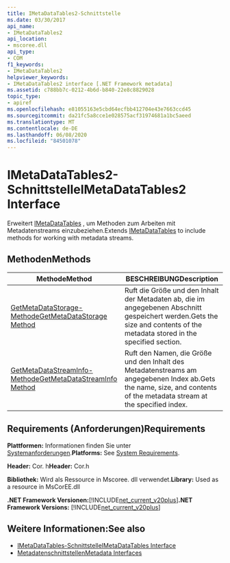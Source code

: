 ```yaml
---
title: IMetaDataTables2-Schnittstelle
ms.date: 03/30/2017
api_name:
- IMetaDataTables2
api_location:
- mscoree.dll
api_type:
- COM
f1_keywords:
- IMetaDataTables2
helpviewer_keywords:
- IMetaDataTables2 interface [.NET Framework metadata]
ms.assetid: c788bb7c-0212-4b6d-b840-22e8c8829028
topic_type:
- apiref
ms.openlocfilehash: e81055163e5cbd64ecfbb412704e43e7663ccd45
ms.sourcegitcommit: da21fc5a8cce1e028575acf31974681a1bc5aeed
ms.translationtype: MT
ms.contentlocale: de-DE
ms.lasthandoff: 06/08/2020
ms.locfileid: "84501078"
---
```

# <a name="imetadatatables2-interface"></a><span data-ttu-id="6e715-102">IMetaDataTables2-Schnittstelle</span><span class="sxs-lookup"><span data-stu-id="6e715-102">IMetaDataTables2 Interface</span></span>
<span data-ttu-id="6e715-103">Erweitert [IMetaDataTables](imetadatatables-interface.md) , um Methoden zum Arbeiten mit Metadatenstreams einzubeziehen.</span><span class="sxs-lookup"><span data-stu-id="6e715-103">Extends [IMetaDataTables](imetadatatables-interface.md) to include methods for working with metadata streams.</span></span>  
  
## <a name="methods"></a><span data-ttu-id="6e715-104">Methoden</span><span class="sxs-lookup"><span data-stu-id="6e715-104">Methods</span></span>  
  
|<span data-ttu-id="6e715-105">Methode</span><span class="sxs-lookup"><span data-stu-id="6e715-105">Method</span></span>|<span data-ttu-id="6e715-106">BESCHREIBUNG</span><span class="sxs-lookup"><span data-stu-id="6e715-106">Description</span></span>|  
|------------|-----------------|  
|[<span data-ttu-id="6e715-107">GetMetaDataStorage-Methode</span><span class="sxs-lookup"><span data-stu-id="6e715-107">GetMetaDataStorage Method</span></span>](imetadatatables2-getmetadatastorage-method.md)|<span data-ttu-id="6e715-108">Ruft die Größe und den Inhalt der Metadaten ab, die im angegebenen Abschnitt gespeichert werden.</span><span class="sxs-lookup"><span data-stu-id="6e715-108">Gets the size and contents of the metadata stored in the specified section.</span></span>|  
|[<span data-ttu-id="6e715-109">GetMetaDataStreamInfo-Methode</span><span class="sxs-lookup"><span data-stu-id="6e715-109">GetMetaDataStreamInfo Method</span></span>](imetadatatables2-getmetadatastreaminfo-method.md)|<span data-ttu-id="6e715-110">Ruft den Namen, die Größe und den Inhalt des Metadatenstreams am angegebenen Index ab.</span><span class="sxs-lookup"><span data-stu-id="6e715-110">Gets the name, size, and contents of the metadata stream at the specified index.</span></span>|  
  
## <a name="requirements"></a><span data-ttu-id="6e715-111">Requirements (Anforderungen)</span><span class="sxs-lookup"><span data-stu-id="6e715-111">Requirements</span></span>  
 <span data-ttu-id="6e715-112">**Plattformen:** Informationen finden Sie unter [Systemanforderungen](../../get-started/system-requirements.md).</span><span class="sxs-lookup"><span data-stu-id="6e715-112">**Platforms:** See [System Requirements](../../get-started/system-requirements.md).</span></span>  
  
 <span data-ttu-id="6e715-113">**Header:** Cor. h</span><span class="sxs-lookup"><span data-stu-id="6e715-113">**Header:** Cor.h</span></span>  
  
 <span data-ttu-id="6e715-114">**Bibliothek:** Wird als Ressource in Mscoree. dll verwendet.</span><span class="sxs-lookup"><span data-stu-id="6e715-114">**Library:** Used as a resource in MsCorEE.dll</span></span>  
  
 <span data-ttu-id="6e715-115">**.NET Framework Versionen:**[!INCLUDE[net_current_v20plus](../../../../includes/net-current-v20plus-md.md)]</span><span class="sxs-lookup"><span data-stu-id="6e715-115">**.NET Framework Versions:** [!INCLUDE[net_current_v20plus](../../../../includes/net-current-v20plus-md.md)]</span></span>  
  
## <a name="see-also"></a><span data-ttu-id="6e715-116">Weitere Informationen:</span><span class="sxs-lookup"><span data-stu-id="6e715-116">See also</span></span>

- [<span data-ttu-id="6e715-117">IMetaDataTables-Schnittstelle</span><span class="sxs-lookup"><span data-stu-id="6e715-117">IMetaDataTables Interface</span></span>](imetadatatables-interface.md)
- [<span data-ttu-id="6e715-118">Metadatenschnittstellen</span><span class="sxs-lookup"><span data-stu-id="6e715-118">Metadata Interfaces</span></span>](metadata-interfaces.md)
